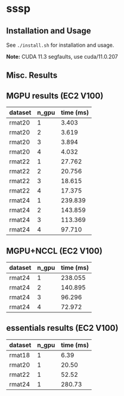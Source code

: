 # sssp

## Installation and Usage

See `./install.sh` for installation and usage.

**Note:** CUDA 11.3 segfaults, use cuda/11.0.207

## Misc. Results

## MGPU results (EC2 V100)

| dataset | n_gpu | time (ms) |
| ------- | ----- | --------- |
rmat20    | 1     |   3.403
rmat20    | 2     |   3.619
rmat20    | 3     |   3.894
rmat20    | 4     |   4.032
rmat22    | 1     |  27.762
rmat22    | 2     |  20.756
rmat22    | 3     |  18.615
rmat22    | 4     |  17.375
rmat24    | 1     | 239.839
rmat24    | 2     | 143.859
rmat24    | 3     | 113.369
rmat24    | 4     |  97.710

## MGPU+NCCL (EC2 V100)

| dataset | n_gpu | time (ms) |
| ------- | ----- | --------- |
rmat24    | 1     | 238.055
rmat24    | 2     | 140.895
rmat24    | 3     |  96.296
rmat24    | 4     |  72.972

## essentials results (EC2 V100)

| dataset | n_gpu | time (ms) |
| ------- | ----- | --------- |
rmat18    | 1     |   6.39
rmat20    | 1     |  20.50
rmat22    | 1     |  52.52
rmat24    | 1     | 280.73
